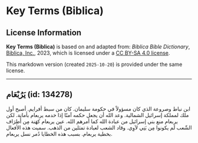 # Key Terms (Biblica)

## License Information

**Key Terms (Biblica)** is based on and adapted from: _Biblica Bible Dictionary_, [Biblica, Inc.](https://www.biblica.com/), 2023, which is licensed under a [CC BY-SA 4.0 license](https://creativecommons.org/licenses/by-sa/4.0/legalcode.en).

This markdown version (created `2025-10-20`) is provided under the same license.



--------------------------------

## يَرُبْعَام (id: 134278)

ابن نباط وصروعة الذي كان مسؤولاً في حكومة سليمان. كان من سبط أفرايم. أصبح أول ملك لمملكة إسرائيل الشمالية. وعد الله أن يجعل حكمه آمنًا إذا خدمه يربعام بأمانة. لكن يربعام منع بني إسرائيل من عبادة الله كما أمرهم الله. عين يربعام كهَنة مِن أَطرَاف الشّعب لَم يكونوا مِن بَنِي لاَوِي. وقاد الشعب لعبادة تمثلين من الذهب. سميت هذه الأفعال بخطية يربعام. بسبب هذه الخطايا دُمر نسل يربعام.


